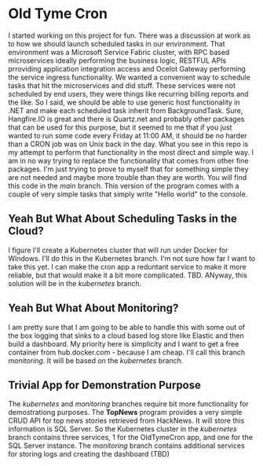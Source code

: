 # Old Tyme Cron
I started working on this project for fun. There was a discussion at work as to how we should launch scheduled tasks in our environment. That environment was a Microsoft Service Fabric cluster, with RPC based microservices ideally performing the business logic, RESTFUL APIs prroviding application integration access and Ocelot Gateway performing the service ingress functionality. We wanted a convenient way to schedule tasks that hit the microservices and did stuff. These services were not scheduled by end users, they were things like recurring billing reports and the like. So I said, we should be able to use generic host functionality in .NET and make each scheduled task inherit from BackgroundTask. Sure, Hangfire.IO is great and there is Quartz.net and probably other packages that can  be used for this purpose, but it seemed to me that if you just wanted to run some code every Friday at 11:00 AM, it should be no harder than a CRON job was on Unix back in the day.  What you see in this repo is my attempt to perform that functionality in the most direct and simple way. I am in no way trying to replace the functionality that comes from other fine packages. I'm just trying to prove to myself that for something simple they are not needed and maybe more trouble than they are worth. You will find this code in the _main_ branch. This version of the program comes with a couple of very simple tasks that simply write "Hello world" to the console.

## Yeah But What About Scheduling Tasks in the Cloud?
I figure I'll create a Kubernetes cluster that will run under Docker for Windows. I'll do this in the Kubernetes branch. I'm not sure how far I want to take this yet. I can make the cron app a reduntant service to make it more reliable, but that would make it a bit more complicated. TBD. ANyway, this solution will be in the _kubernetes_ branch.

## Yeah But What About Monitoring?
I am pretty sure that I am going to be able to handle this with some out of the box logging that sinks to a cloud based log store like Elastic and then build a dashboard. My priority here is simplicity and I want to get a free container from hub.docker.com - because I am cheap. I'll call this branch _monitoring_. It will be based on the _kubernetes_ branch.

## Trivial App for Demonstration Purpose
The _kubernetes_ and _monitoring_ branches require bit more functionality for demostrationg purposes. The **TopNews** program provides a very simple CRUD API for top news stories retrieved from HackNews. It will store this information is SQL Server. So the Kubernetes cluster in the _kubernetes_ branch contains three services, 1 for the OldTymeCron app, and one for the SQL Server instance. The _monitoring_ branch contains additional services for storing logs and creating the dashboard (TBD)




